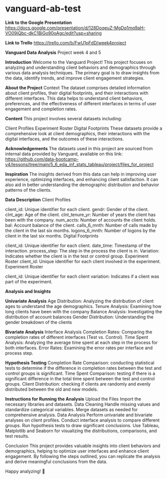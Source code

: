 # vanguard-ab-test

**Link to the Google Presentation** https://docs.google.com/presentation/d/128DoqeuZ-MgDq1mq9aH-VO09iQbc-dkC1BiGo90oAgc/edit?usp=sharing

**Link to Trello** https://trello.com/b/FwU1pFdD/week4project

**Vanguard Data Analysis**
Project week 4 and 5

**Introduction**
Welcome to the Vanguard Project! This project focuses on analyzing and understanding client behaviors and demographics through various data analysis techniques. The primary goal is to draw insights from the data, identify trends, and improve client engagement strategies.

**About the Project**
Context The dataset comprises detailed information about client profiles, their digital footprints, and their interactions with different interfaces. This data helps to understand client behaviors, preferences, and the effectiveness of different interfaces in terms of user engagement and completion rates.

**Content**
This project involves several datasets including:

Client Profiles Experiment Roster Digital Footprints These datasets provide a comprehensive look at client demographics, their interactions with the digital interfaces, and the outcomes of these interactions.

**Acknowledgements**
The datasets used in this project are sourced from internal data provided by Vanguard, available on this link: https://github.com/data-bootcamp-v4/lessons/tree/main/5_6_eda_inf_stats_tableau/project/files_for_project

**Inspiration**
The insights derived from this data can help in improving user experience, optimizing interfaces, and enhancing client satisfaction. It can also aid in better understanding the demographic distribution and behavior patterns of the clients.

**Data Description**
Client Profiles

client_id: Unique identifier for each client.
gendr: Gender of the client.
clnt_age: Age of the client.
clnt_tenure_yr: Number of years the client has been with the company.
num_accts: Number of accounts the client holds.
bal: Account balance of the client.
calls_6_mnth: Number of calls made by the client in the last six months.
logons_6_mnth: Number of logons by the client in the last six months.
Digital Footprints

client_id: Unique identifier for each client.
date_time: Timestamp of the interaction.
process_step: The step in the process the client is in.
Variation: Indicates whether the client is in the test or control group.
Experiment Roster
client_id: Unique identifier for each client involved in the experiment.
Experiment Roster

client_id: Unique identifier for each client
variation: Indicates if a client was part of the experiment.

**Analysis and Insights**

**Univariate Analysis**
Age Distribution: Analyzing the distribution of client ages to understand the age demographics. Tenure Analysis: Examining how long clients have been with the company Balance Analysis: Investigating the distribution of account balances Gender Distribution: Understanding the gender breakdown of the clients

**Bivariate Analysis**
Interface Analysis Completion Rates: Comparing the completion rates of different interfaces (Test vs. Control). Time Spent Analysis: Analyzing the average time spent at each step in the process for both interfaces. Error Rates: Examining the error rates per interface and process step.

**Hypothesis Testing**
Completion Rate Comparison: conducting statistical tests to determine if the difference in completion rates between the test and control groups is significant. Time Spent Comparison: testing if there is a significant difference in the total time spent between the test and control groups. Client Distribution: checking if clients are randomly and evenly distributed between the old and new models.

**Instructions for Running the Analysis**
Upload the Files Import the necessary libraries and datasets. Data Cleaning Handle missing values and standardize categorical variables. Merge datasets as needed for comprehensive analysis. Data Analysis Perform univariate and bivariate analyses on client profiles. Conduct interface analysis to compare different groups. Run hypothesis tests to draw significant conclusions. Use Tableau, Matplotlib and Seaborn for visualizing the distributions, comparisons, and test results.

Conclusion This project provides valuable insights into client behaviors and demographics, helping to optimize user interfaces and enhance client engagement. By following the steps outlined, you can replicate the analysis and derive meaningful conclusions from the data.

Happy analyzing! 🎉
